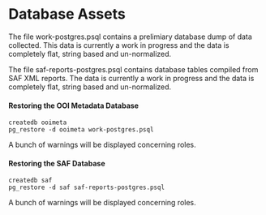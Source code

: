 # Database Assets

The file work-postgres.psql contains a prelimiary database dump of data collected. This data is currently a work in progress and the data is completely flat, string based and un-normalized.

The file saf-reports-postgres.psql contains database tables compiled from SAF XML reports. The data is currently a work in progress and the data is completely flat, string based and un-normalized.


#### Restoring the OOI Metadata Database

```
createdb ooimeta
pg_restore -d ooimeta work-postgres.psql
```

A bunch of warnings will be displayed concerning roles.

#### Restoring the SAF Database

```
createdb saf
pg_restore -d saf saf-reports-postgres.psql
```

A bunch of warnings will be displayed concerning roles.

